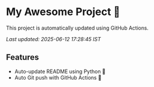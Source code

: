 # My Awesome Project 🚀

This project is automatically updated using GitHub Actions.

_Last updated: 2025-06-12 17:28:45 IST_

## Features
- Auto-update README using Python 🐍
- Auto Git push with GitHub Actions 🤖
